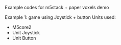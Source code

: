 Example codes for m5stack + paper voxels demo 



Example 1: game using Joystick + button
Units used:
- M5core2
- Unit Joystick
- Unit Button

  
